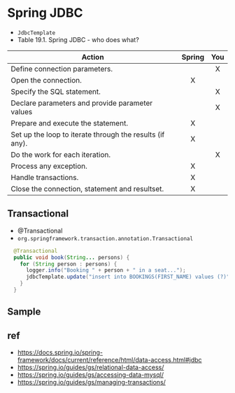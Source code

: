 # Spring JDBC
- `JdbcTemplate`
- Table 19.1. Spring JDBC - who does what?

|Action |Spring	|You|
|---|:---:|:---:|
|Define connection parameters.| | X|
|Open the connection.|  X| |
|Specify the SQL statement. | |X |
|Declare parameters and provide parameter values | |X |
|Prepare and  execute the statement. |X | |
|Set up the loop to iterate through the results (if any). |X | |
|Do the work for each iteration. | |X |
|Process any exception. |X | |
|Handle transactions. |X | |
|Close the connection, statement and resultset. | X | &nbsp; |

## Transactional
- @Transactional
- `org.springframework.transaction.annotation.Transactional`

```java
  @Transactional
  public void book(String... persons) {
    for (String person : persons) {
      logger.info("Booking " + person + " in a seat...");
      jdbcTemplate.update("insert into BOOKINGS(FIRST_NAME) values (?)", person);
    }
  }
```

## Sample


## ref
- https://docs.spring.io/spring-framework/docs/current/reference/html/data-access.html#jdbc
- https://spring.io/guides/gs/relational-data-access/
- https://spring.io/guides/gs/accessing-data-mysql/
- https://spring.io/guides/gs/managing-transactions/
